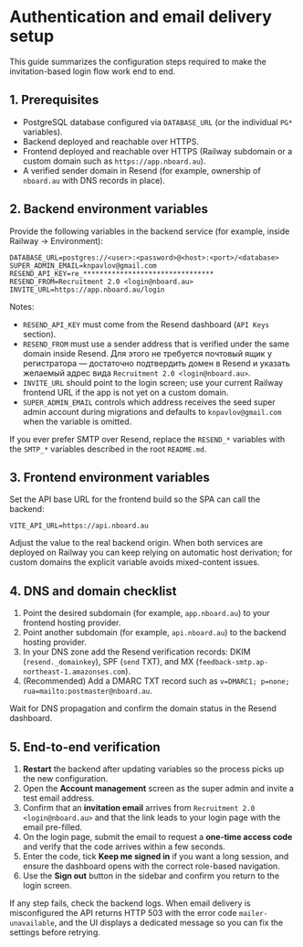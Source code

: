 # Authentication and email delivery setup

This guide summarizes the configuration steps required to make the invitation-based login flow work end to end.

## 1. Prerequisites

- PostgreSQL database configured via `DATABASE_URL` (or the individual `PG*` variables).
- Backend deployed and reachable over HTTPS.
- Frontend deployed and reachable over HTTPS (Railway subdomain or a custom domain such as `https://app.nboard.au`).
- A verified sender domain in Resend (for example, ownership of `nboard.au` with DNS records in place).

## 2. Backend environment variables

Provide the following variables in the backend service (for example, inside Railway → Environment):

```dotenv
DATABASE_URL=postgres://<user>:<password>@<host>:<port>/<database>
SUPER_ADMIN_EMAIL=knpavlov@gmail.com
RESEND_API_KEY=re_********************************
RESEND_FROM=Recruitment 2.0 <login@nboard.au>
INVITE_URL=https://app.nboard.au/login
```

Notes:

- `RESEND_API_KEY` must come from the Resend dashboard (`API Keys` section).
- `RESEND_FROM` must use a sender address that is verified under the same domain inside Resend. Для этого не требуется почтовый ящик у регистратора — достаточно подтвердить домен в Resend и указать желаемый адрес вида `Recruitment 2.0 <login@nboard.au>`.
- `INVITE_URL` should point to the login screen; use your current Railway frontend URL if the app is not yet on a custom domain.
- `SUPER_ADMIN_EMAIL` controls which address receives the seed super admin account during migrations and defaults to `knpavlov@gmail.com` when the variable is omitted.

If you ever prefer SMTP over Resend, replace the `RESEND_*` variables with the `SMTP_*` variables described in the root `README.md`.

## 3. Frontend environment variables

Set the API base URL for the frontend build so the SPA can call the backend:

```dotenv
VITE_API_URL=https://api.nboard.au
```

Adjust the value to the real backend origin. When both services are deployed on Railway you can keep relying on automatic host derivation; for custom domains the explicit variable avoids mixed-content issues.

## 4. DNS and domain checklist

1. Point the desired subdomain (for example, `app.nboard.au`) to your frontend hosting provider.
2. Point another subdomain (for example, `api.nboard.au`) to the backend hosting provider.
3. In your DNS zone add the Resend verification records: DKIM (`resend._domainkey`), SPF (`send` TXT), and MX (`feedback-smtp.ap-northeast-1.amazonses.com`).
4. (Recommended) Add a DMARC TXT record such as `v=DMARC1; p=none; rua=mailto:postmaster@nboard.au`.

Wait for DNS propagation and confirm the domain status in the Resend dashboard.

## 5. End-to-end verification

1. **Restart** the backend after updating variables so the process picks up the new configuration.
2. Open the **Account management** screen as the super admin and invite a test email address.
3. Confirm that an **invitation email** arrives from `Recruitment 2.0 <login@nboard.au>` and that the link leads to your login page with the email pre-filled.
4. On the login page, submit the email to request a **one-time access code** and verify that the code arrives within a few seconds.
5. Enter the code, tick **Keep me signed in** if you want a long session, and ensure the dashboard opens with the correct role-based navigation.
6. Use the **Sign out** button in the sidebar and confirm you return to the login screen.

If any step fails, check the backend logs. When email delivery is misconfigured the API returns HTTP 503 with the error code `mailer-unavailable`, and the UI displays a dedicated message so you can fix the settings before retrying.
